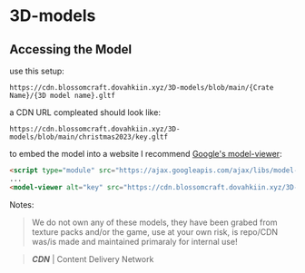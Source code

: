 # 3D-models
## Accessing the Model
use this setup:
```
https://cdn.blossomcraft.dovahkiin.xyz/3D-models/blob/main/{Crate Name}/{3D model name}.gltf
```
a CDN URL compleated should look like:
```
https://cdn.blossomcraft.dovahkiin.xyz/3D-models/blob/main/christmas2023/key.gltf
```

to embed the model into a website I recommend [Google's model-viewer](https://modelviewer.dev/):
```html
<script type="module" src="https://ajax.googleapis.com/ajax/libs/model-viewer/3.1.1/model-viewer.min.js"></script>
...
<model-viewer alt="key" src="https://cdn.blossomcraft.dovahkiin.xyz/3D-models/blob/main/christmas2022/key.gltf" shadow-intensity="1" autoplay camera-controls touch-action="pan-y" style="width: 100%; height: 500px;" camera-orbit="90deg 55deg 4m"></model-viewer>
```

Notes:
> We do not own any of these models, they have been grabed from texture packs and/or the game, use at your own risk, is repo/CDN was/is made and maintained primaraly for internal use!

> ***CDN*** | Content Delivery Network